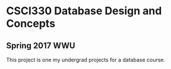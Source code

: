 # CSCI330 Database Design and Concepts
## Spring 2017 WWU

This project is one my undergrad projects for a database course.
